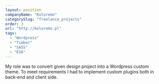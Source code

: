 ```yaml
---
layout: position
companyName: "Koloremo"
categorySlug: "freelance_projects"
order: 3
url: "http://koloremo.pl"
tags:
  - "Wordpress"
  - "Timber"
  - "SASS"
  - "ES6"
---
```

My role was to convert given design project into a Wordpress custom theme. To meet requirements I had to implement custom plugins both in back-end and client side.
